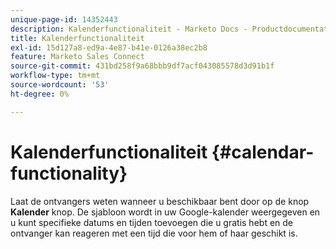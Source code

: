 ```yaml
---
unique-page-id: 14352443
description: Kalenderfunctionaliteit - Marketo Docs - Productdocumentatie
title: Kalenderfunctionaliteit
exl-id: 15d127a8-ed9a-4e87-b41e-0126a38ec2b8
feature: Marketo Sales Connect
source-git-commit: 431bd258f9a68bbb9df7acf043085578d3d91b1f
workflow-type: tm+mt
source-wordcount: '53'
ht-degree: 0%

---
```


# Kalenderfunctionaliteit {#calendar-functionality}

Laat de ontvangers weten wanneer u beschikbaar bent door op de knop **Kalender** knop. De sjabloon wordt in uw Google-kalender weergegeven en u kunt specifieke datums en tijden toevoegen die u gratis hebt en de ontvanger kan reageren met een tijd die voor hem of haar geschikt is.
